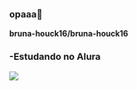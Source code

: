 ### opaaa👋
**bruna-houck16/bruna-houck16**

### -Estudando no Alura
![](https://gifs.eco.br/wp-content/uploads/2021/09/imagens-e-gifs-de-gatos-1.gif)
